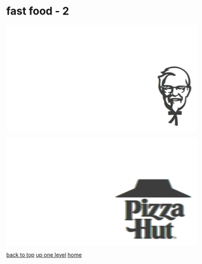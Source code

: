 # fast food - 2
[![colonel_sanders_kfc.png](/terminal/chromatic%20aberration/little/fast%20food/colonel_sanders_kfc.png "colonel_sanders_kfc.png")](https://raw.githubusercontent.com/buckmanc/wallpapers/main/terminal/chromatic%20aberration/little/fast%20food/colonel_sanders_kfc.png)

[![pizza_hut_1967_1999.png](/terminal/chromatic%20aberration/little/fast%20food/pizza_hut_1967_1999.png "pizza_hut_1967_1999.png")](https://raw.githubusercontent.com/buckmanc/wallpapers/main/terminal/chromatic%20aberration/little/fast%20food/pizza_hut_1967_1999.png)


</p>
</details>


[back to top](#)
[up one level](/terminal/chromatic%20aberration/little/README.MD)
[home](/)
